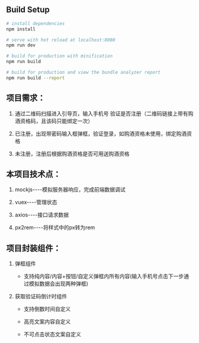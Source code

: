 ## Build Setup

``` bash
# install dependencies
npm install

# serve with hot reload at localhost:8080
npm run dev

# build for production with minification
npm run build

# build for production and view the bundle analyzer report
npm run build --report
```

## 项目需求：

1.  通过二维码扫描进入引导页，输入手机号 验证是否注册（二维码链接上带有购酒资格码，且该码只能绑定一次）

2.  已注册，出现带密码输入框弹框，验证登录，如购酒资格未使用，绑定购酒资格

3.  未注册，注册后根据购酒资格是否可用送购酒资格


## 本项目技术点：

1. mockjs----模拟服务器响应，完成前端数据调试

2. vuex----管理状态

3. axios----接口请求数据

4. px2rem----将样式中的px转为rem


## 项目封装组件：

1.  弹框组件

    +   支持纯内容/内容+按钮/自定义弹框内所有内容(输入手机号点击下一步通过模拟数据会出现两种弹框)


2.  获取验证码倒计时组件

    +   支持倒数时间自定义

    +   高亮文案内容自定义

    +   不可点击状态文案自定义
